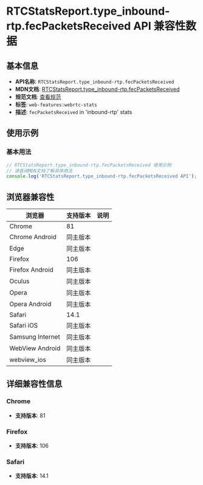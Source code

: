 # RTCStatsReport.type_inbound-rtp.fecPacketsReceived API 兼容性数据

## 基本信息

- **API名称**: `RTCStatsReport.type_inbound-rtp.fecPacketsReceived`
- **MDN文档**: [RTCStatsReport.type_inbound-rtp.fecPacketsReceived](https://developer.mozilla.org/docs/Web/API/RTCInboundRtpStreamStats/fecPacketsReceived)
- **规范文档**: [查看规范](https://w3c.github.io/webrtc-stats/#dom-rtcinboundrtpstreamstats-fecpacketsreceived)
- **标签**: `web-features:webrtc-stats`
- **描述**: `fecPacketsReceived` in 'inbound-rtp' stats

## 使用示例

### 基本用法

```javascript
// RTCStatsReport.type_inbound-rtp.fecPacketsReceived 使用示例
// 请查阅MDN文档了解具体用法
console.log('RTCStatsReport.type_inbound-rtp.fecPacketsReceived API');
```

## 浏览器兼容性

| 浏览器 | 支持版本 | 说明 |
|--------|----------|------|
| Chrome | 81 |  |
| Chrome Android | 同主版本 |  |
| Edge | 同主版本 |  |
| Firefox | 106 |  |
| Firefox Android | 同主版本 |  |
| Oculus | 同主版本 |  |
| Opera | 同主版本 |  |
| Opera Android | 同主版本 |  |
| Safari | 14.1 |  |
| Safari iOS | 同主版本 |  |
| Samsung Internet | 同主版本 |  |
| WebView Android | 同主版本 |  |
| webview_ios | 同主版本 |  |

## 详细兼容性信息

### Chrome

- **支持版本**: 81

### Firefox

- **支持版本**: 106

### Safari

- **支持版本**: 14.1

